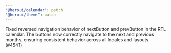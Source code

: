```yaml
---
"@heroui/calendar": patch
"@heroui/theme": patch
---
```


Fixed reversed navigation behavior of nextButton and prevButton in the RTL calendar. The buttons now correctly navigate to the next and previous months, ensuring consistent behavior across all locales and layouts. (#4541)

